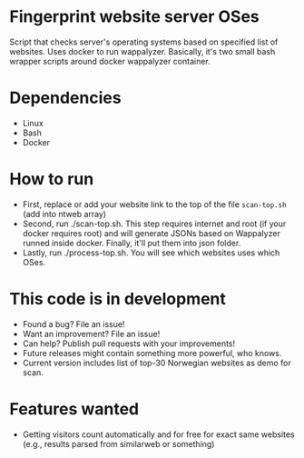 # Fingerprint website server OSes
Script that checks server's operating systems based on specified list of websites. Uses docker to run wappalyzer. Basically, it's two small bash wrapper scripts around docker wappalyzer container.

# Dependencies
* Linux
* Bash
* Docker

# How to run
* First, replace or add your website link to the top of the file `scan-top.sh` (add into ntweb array)
* Second, run ./scan-top.sh. This step requires internet and root (if your docker requires root) and will generate JSONs based on Wappalyzer runned inside docker. Finally, it'll put them into json folder.
* Lastly, run ./process-top.sh. You will see which websites uses which OSes.

# This code is in development
* Found a bug? File an issue!
* Want an improvement? File an issue!
* Can help? Publish pull requests with your improvements!
* Future releases might contain something more powerful, who knows.
* Current version includes list of top-30 Norwegian websites as demo for scan.

# Features wanted
* Getting visitors count automatically and for free for exact same websites (e.g., results parsed from similarweb or something)
